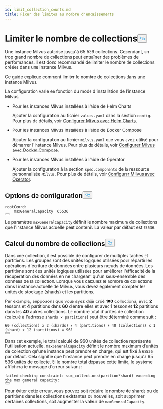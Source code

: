 ```yaml
---
id: limit_collection_counts.md
title: Fixer des limites au nombre d'encaissements
---
```


<h1 id="Limit-Collection-Counts" class="common-anchor-header">Limiter le nombre de collections<button data-href="#Limit-Collection-Counts" class="anchor-icon" translate="no">
      <svg translate="no"
        aria-hidden="true"
        focusable="false"
        height="20"
        version="1.1"
        viewBox="0 0 16 16"
        width="16"
      >
        <path
          fill="#0092E4"
          fill-rule="evenodd"
          d="M4 9h1v1H4c-1.5 0-3-1.69-3-3.5S2.55 3 4 3h4c1.45 0 3 1.69 3 3.5 0 1.41-.91 2.72-2 3.25V8.59c.58-.45 1-1.27 1-2.09C10 5.22 8.98 4 8 4H4c-.98 0-2 1.22-2 2.5S3 9 4 9zm9-3h-1v1h1c1 0 2 1.22 2 2.5S13.98 12 13 12H9c-.98 0-2-1.22-2-2.5 0-.83.42-1.64 1-2.09V6.25c-1.09.53-2 1.84-2 3.25C6 11.31 7.55 13 9 13h4c1.45 0 3-1.69 3-3.5S14.5 6 13 6z"
        ></path>
      </svg>
    </button></h1><p>Une instance Milvus autorise jusqu'à 65 536 collections. Cependant, un trop grand nombre de collections peut entraîner des problèmes de performances. Il est donc recommandé de limiter le nombre de collections créées dans une instance Milvus.</p>
<p>Ce guide explique comment limiter le nombre de collections dans une instance Milvus.</p>
<p>La configuration varie en fonction du mode d'installation de l'instance Milvus.</p>
<ul>
<li><p>Pour les instances Milvus installées à l'aide de Helm Charts</p>
<p>Ajouter la configuration au fichier <code translate="no">values.yaml</code> dans la section <code translate="no">config</code>. Pour plus de détails, voir <a href="/docs/fr/v2.5.x/configure-helm.md">Configurer Milvus avec Helm Charts</a>.</p></li>
<li><p>Pour les instances Milvus installées à l'aide de Docker Compose</p>
<p>Ajouter la configuration au fichier <code translate="no">milvus.yaml</code> que vous avez utilisé pour démarrer l'instance Milvus. Pour plus de détails, voir <a href="/docs/fr/v2.5.x/configure-docker.md">Configurer Milvus avec Docker Compose</a>.</p></li>
<li><p>Pour les instances Milvus installées à l'aide de Operator</p>
<p>Ajouter la configuration à la section <code translate="no">spec.components</code> de la ressource personnalisée <code translate="no">Milvus</code>. Pour plus de détails, voir <a href="/docs/fr/v2.5.x/configure_operator.md">Configurer Milvus avec Operator</a>.</p></li>
</ul>
<h2 id="Configuration-options" class="common-anchor-header">Options de configuration<button data-href="#Configuration-options" class="anchor-icon" translate="no">
      <svg translate="no"
        aria-hidden="true"
        focusable="false"
        height="20"
        version="1.1"
        viewBox="0 0 16 16"
        width="16"
      >
        <path
          fill="#0092E4"
          fill-rule="evenodd"
          d="M4 9h1v1H4c-1.5 0-3-1.69-3-3.5S2.55 3 4 3h4c1.45 0 3 1.69 3 3.5 0 1.41-.91 2.72-2 3.25V8.59c.58-.45 1-1.27 1-2.09C10 5.22 8.98 4 8 4H4c-.98 0-2 1.22-2 2.5S3 9 4 9zm9-3h-1v1h1c1 0 2 1.22 2 2.5S13.98 12 13 12H9c-.98 0-2-1.22-2-2.5 0-.83.42-1.64 1-2.09V6.25c-1.09.53-2 1.84-2 3.25C6 11.31 7.55 13 9 13h4c1.45 0 3-1.69 3-3.5S14.5 6 13 6z"
        ></path>
      </svg>
    </button></h2><pre><code translate="no" class="language-yaml">rootCoord:
    maxGeneralCapacity: 65536
<button class="copy-code-btn"></button></code></pre>
<p>Le paramètre <code translate="no">maxGeneralCapacity</code> définit le nombre maximum de collections que l'instance Milvus actuelle peut contenir. La valeur par défaut est <code translate="no">65536</code>.</p>
<h2 id="Calculating-the-number-of-collections" class="common-anchor-header">Calcul du nombre de collections<button data-href="#Calculating-the-number-of-collections" class="anchor-icon" translate="no">
      <svg translate="no"
        aria-hidden="true"
        focusable="false"
        height="20"
        version="1.1"
        viewBox="0 0 16 16"
        width="16"
      >
        <path
          fill="#0092E4"
          fill-rule="evenodd"
          d="M4 9h1v1H4c-1.5 0-3-1.69-3-3.5S2.55 3 4 3h4c1.45 0 3 1.69 3 3.5 0 1.41-.91 2.72-2 3.25V8.59c.58-.45 1-1.27 1-2.09C10 5.22 8.98 4 8 4H4c-.98 0-2 1.22-2 2.5S3 9 4 9zm9-3h-1v1h1c1 0 2 1.22 2 2.5S13.98 12 13 12H9c-.98 0-2-1.22-2-2.5 0-.83.42-1.64 1-2.09V6.25c-1.09.53-2 1.84-2 3.25C6 11.31 7.55 13 9 13h4c1.45 0 3-1.69 3-3.5S14.5 6 13 6z"
        ></path>
      </svg>
    </button></h2><p>Dans une collection, il est possible de configurer de multiples taches et partitions. Les groupes sont des unités logiques utilisées pour répartir les opérations d'écriture de données entre plusieurs nœuds de données. Les partitions sont des unités logiques utilisées pour améliorer l'efficacité de la récupération des données en ne chargeant qu'un sous-ensemble des données de la collection. Lorsque vous calculez le nombre de collections dans l'instance actuelle de Milvus, vous devez également compter les unités de stockage (shards) et les partitions.</p>
<p>Par exemple, supposons que vous ayez déjà créé <strong>100</strong> collections, avec <strong>2</strong> tessons et <strong>4</strong> partitions dans <strong>60</strong> d'entre elles et avec <strong>1</strong> tesson et <strong>12</strong> partitions dans les <strong>40</strong> autres collections. Le nombre total d'unités de collection (calculé à l'adresse <code translate="no">shards × partitions</code>) peut être déterminé comme suit :</p>
<pre><code translate="no">60 (collections) x 2 (shards) x 4 (partitions) + 40 (collections) x 1 (shard) x 12 (partitions) = 960
<button class="copy-code-btn"></button></code></pre>
<p>Dans cet exemple, le total calculé de 960 unités de collection représente l'utilisation actuelle. <code translate="no">maxGeneralCapacity</code> définit le nombre maximum d'unités de collection qu'une instance peut prendre en charge, qui est fixé à <code translate="no">65536</code> par défaut. Cela signifie que l'instance peut prendre en charge jusqu'à 65 536 unités de collecte. Si le nombre total dépasse cette limite, le système affichera le message d'erreur suivant :</p>
<pre><code translate="no" class="language-shell">failed checking constraint: sum_collections(parition*shard) exceeding the <span class="hljs-built_in">max</span> general capacity:
<button class="copy-code-btn"></button></code></pre>
<p>Pour éviter cette erreur, vous pouvez soit réduire le nombre de shards ou de partitions dans les collections existantes ou nouvelles, soit supprimer certaines collections, soit augmenter la valeur de <code translate="no">maxGeneralCapacity</code>.</p>
